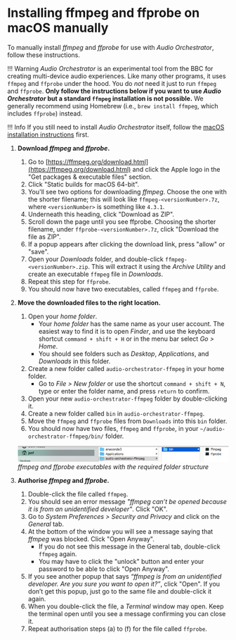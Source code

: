 <a name="ffmpeg-manual"></a>
# Installing ffmpeg and ffprobe on macOS manually

To manually install *ffmpeg* and *ffprobe* for use with _Audio Orchestrator_, follow these instructions.

<!-- Or repeat the general steps here, e.g. to do all the download steps at once. -->

!!! Warning
    _Audio Orchestrator_ is an experimental tool from the BBC for creating multi-device audio experiences. Like many other programs, it uses `ffmpeg` and `ffprobe` under the hood. You do _not_ need it just to run `ffmpeg` and `ffprobe`. **Only follow the instructions below if you want to use _Audio Orchestrator_ but a standard `ffmpeg` installation is not possible.** We generally recommend using Homebrew (i.e., `brew install ffmpeg`, which includes `ffprobe`) instead.

!!! Info
    If you still need to install _Audio Orchestrator_ itself, follow the [macOS installation instructions](installation-mac.md) first.

1. **Download *ffmpeg* and *ffprobe*.**
    1. Go to [https://ffmpeg.org/download.html](https://ffmpeg.org/download.html) and click the Apple logo in the "Get packages & executable files" section.
    2. Click "Static builds for macOS 64-bit".
    3. You'll see two options for downloading *ffmpeg*. Choose the one with the shorter filename; this will look like `ffmpeg-<versionNumber>.7z`, where `<versionNumber>` is something like `4.3.1`.
    4. Underneath this heading, click "Download as ZIP".
    5. Scroll down the page until you see ffprobe. Choosing the shorter filename, under `ffprobe-<versionNumber>.7z`, click "Download the file as ZIP".
    6. If a popup appears after clicking the download link, press "allow" or "save".
    7. Open your _Downloads_ folder, and double-click `ffmpeg-<versionNumber>.zip`. This will extract it using the _Archive Utility_ and create an executable `ffmpeg` file in _Downloads_.
    8. Repeat this step for `ffprobe`.
    9. You should now have two executables, called `ffmpeg` and `ffprobe`.

2. **Move the downloaded files to the right location.**
    1. Open your *home folder*.
        * Your *home folder* has the same name as your user account. The easiest way to find it is to open *Finder*, and use the keyboard shortcut `command + shift + H` or in the menu bar select _Go > Home_. 
        * You should see folders such as _Desktop_, _Applications_, and _Downloads_ in this folder.
    2. Create a new folder called `audio-orchestrator-ffmpeg` in your home folder.
        * Go to _File > New folder_ or use the shortcut `command + shift + N`, type or enter the folder name, and press `return` to confirm.
    3. Open your new `audio-orchestrator-ffmpeg` folder by double-clicking it.
    4. Create a new folder called `bin` in `audio-orchestrator-ffmpeg`.
    5. Move the `ffmpeg` and `ffprobe` files from `Downloads` into this `bin` folder.
    6. You should now have two files, `ffmpeg` and `ffprobe`, in your `~/audio-orchestrator-ffmpeg/bin/` folder.

    ![Screenshot of a Finder window showing the ffmpeg and ffprobe executable files](images/installation/ffmpeg.png)
*ffmpeg and ffprobe executables with the required folder structure*

3. **Authorise *ffmpeg* and *ffprobe*.**
    1. Double-click the file called `ffmpeg`.
    2. You should see an error message *"ffmpeg can’t be opened because it is from an unidentified developer"*. Click "OK".
    3. Go to _System Preferences > Security and Privacy_ and click on the _General_ tab.
    4. At the bottom of the window you will see a message saying that *ffmpeg* was blocked. Click "Open Anyway".
        * If you do not see this message in the General tab, double-click `ffmpeg` again.
        * You may have to click the "unlock" button and enter your password to be able to click "Open Anyway".
    5. If you see another popup that says *“ffmpeg is from an unidentified developer. Are you sure you want to open it?”*, click "Open". If you don’t get this popup, just go to the same file and double-click it again.
    6. When you double-click the file, a *Terminal* window may open. Keep the terminal open until you see a message confirming you can close it.
    7. Repeat authorisation steps (a) to (f) for the file called `ffprobe`.

